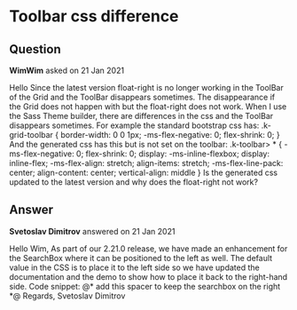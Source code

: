 # Toolbar css difference

## Question

**WimWim** asked on 21 Jan 2021

Hello Since the latest version float-right is no longer working in the ToolBar of the Grid and the ToolBar disappears sometimes. The disappearance if the Grid does not happen with <link href="_content/Telerik.UI.for.Blazor/css/kendo-theme-bootstrap/all.css" rel="stylesheet" /> but the float-right does not work. When I use the Sass Theme builder, there are differences in the css and the ToolBar disappears sometimes. For example the standard bootstrap css has: .k-grid-toolbar { border-width: 0 0 1px; -ms-flex-negative: 0; flex-shrink: 0; } And the generated css has this but is not set on the toolbar: .k-toolbar> * { -ms-flex-negative: 0; flex-shrink: 0; display: -ms-inline-flexbox; display: inline-flex; -ms-flex-align: stretch; align-items: stretch; -ms-flex-line-pack: center; align-content: center; vertical-align: middle } Is the generated css updated to the latest version and why does the float-right not work?

## Answer

**Svetoslav Dimitrov** answered on 21 Jan 2021

Hello Wim, As part of our 2.21.0 release, we have made an enhancement for the SearchBox where it can be positioned to the left as well. The default value in the CSS is to place it to the left side so we have updated the documentation and the demo to show how to place it back to the right-hand side. Code snippet: <GridToolBar> <span class="k-toolbar-spacer"> </span> @* add this spacer to keep the searchbox on the right *@<GridSearchBox /> </GridToolBar> Regards, Svetoslav Dimitrov
